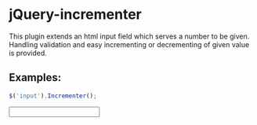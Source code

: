 <!-- region modline

vim: set tabstop=4 shiftwidth=4 expandtab:
vim: foldmethod=marker foldmarker=region,endregion:

endregion

region header

Copyright Torben Sickert 16.12.2012

License
   This library written by Torben Sickert stand under a creative commons
   naming 3.0 unported license.
   see http://creativecommons.org/licenses/by/3.0/deed.de

endregion -->

jQuery-incrementer
==================

This plugin extends an html input field which serves a number to be given.
Handling validation and easy incrementing or decrementing of given value is
provided.

Examples:
---------

```javaScript
$('input').Incrementer();
```

<script type="text/javascript" src="distributionBundle/jquery-2.0.3.js"></script>
<script type="text/javascript" src="distributionBundle/jquery-tools-1.0.js"></script>
<script type="text/javascript" src="distributionBundle/jquery-incrementer-1.0.js"></script>
<form method="get" action="#">
    <input type="text" name="test" value="" />
</form>
<script type="text/javascript">
    $('input').Incrementer();
</script>

